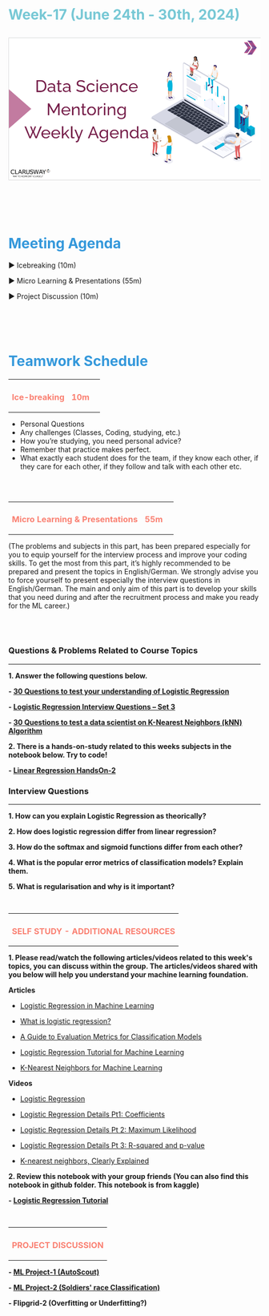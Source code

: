 <h1><strong><span style="color: #77C8D5;">Week-17 (June 24th - 30th, 2024)</strong></span>


![logo](ds_agenda_logo.png)

<br>


<h1><strong><span style="color: #3498DB;">Meeting Agenda</strong></h1></span>

<span class="c16 c30">▶ </span><span
class="c42 c82">Icebreaking (10m)</span><span class="c16 c23"> </span>

<span class="c16 c30">▶ </span><span
class="c42 c82">Micro Learning & Presentations (55m)</span><span class="c46 c42 c48"> </span>


<span class="c30">▶ </span><span class="c46 c48 c42">Project Discussion (10m)</span>

<br>
<br>
<br>

<div style="page-break-after: always;"></div>

<h1><strong><span style="color: #3498DB;">Teamwork Schedule</strong></h1></span>

<table style= "width:100%;">
                <tr>
                <td style="color: #FA8072; text-align:left "><h3><strong><p>Ice-breaking</td>
                <td style="color: #FA8072; text-align:right;"><h3><strong><p>10m</p><td>                </tr>
</table>

- Personal Questions 
- Any challenges (Classes, Coding, studying, etc.) 
- How you’re studying, you need personal advice? 
- Remember that practice makes perfect. 
- What exactly each student does for the team, if they know each other, if they care for each other, if they follow and talk with each other etc. 

<br>
<br>

<table style= "width:100%;">
                <tr>
                <td style="color: #FA8072; text-align:left "><h3><strong><p>Micro Learning & Presentations</td>
                <td style="color: #FA8072; text-align:right;"><h3><strong><p>55m</p><td>                </tr>
</table>
(The problems and subjects in this part, has been prepared especially for you to equip yourself for the interview process and improve your coding skills. 
To get the most from this part, it’s highly recommended to be prepared and present the topics in English/German.
We strongly advise you to force yourself to present especially the interview questions in English/German. 
The main and only aim of this part is to develop your skills that you need during and after the recruitment process and make you ready for the ML career.)



<br><br>
<h3><strong>Questions & Problems Related to Course Topics</strong></h4>
<hr>

**1. Answer the following questions below.**

**- [30 Questions to test your understanding of Logistic Regression](https://www.analyticsvidhya.com/blog/2017/08/skilltest-logistic-regression/)**

**- [Logistic Regression Interview Questions – Set 3](https://vitalflux.com/logistic-regression-interview-questions-set-3/)**

**- [30 Questions to test a data scientist on K-Nearest Neighbors (kNN) Algorithm](https://www.analyticsvidhya.com/blog/2017/09/30-questions-test-k-nearest-neighbors-algorithm/)**


**2. There is a hands-on-study related to this weeks subjects in the notebook below. Try to code!**

**- [Linear Regression HandsOn-2](https://github.com/clarusway/DS-DE0824-TR-ML-Students/blob/main/2-%20Weekly%20Agendas/ML-2%20Agenda/Linear%20Regression%20HandsOn-2_Student.ipynb)**

              
                  
<h3><strong>Interview Questions</strong></h4>
<hr>

**1. How can you explain Logistic Regression as theorically?**

**2. How does logistic regression differ from linear regression?**

**3. How do the softmax and sigmoid functions differ from each other?**

**4. What is the popular error metrics of classification models? Explain them.**

**5. What is regularisation and why is it important?**

<br>

<table style= "width:100%;">
                <tr>
                <td style="color: #FA8072; text-align:left "><h3><strong><p>SELF STUDY - ADDITIONAL RESOURCES</td>
                </tr>
</table>

**1. Please read/watch the following articles/videos related to this week's topics, you can discuss within the group. The articles/videos shared with you below will help you understand your machine learning foundation.**

   **Articles**

   - [Logistic Regression in Machine Learning](https://www.geeksforgeeks.org/understanding-logistic-regression/)
  
   - [What is logistic regression?](https://www.ibm.com/topics/logistic-regression#:~:text=Resources-,What%20is%20logistic%20regression%3F,given%20dataset%20of%20independent%20variables.)
  
   - [A Guide to Evaluation Metrics for Classification Models](https://deepchecks.com/a-guide-to-evaluation-metrics-for-classification-models/)
                
   - [Logistic Regression Tutorial for Machine Learning](https://machinelearningmastery.com/logistic-regression-tutorial-for-machine-learning/)

   - [K-Nearest Neighbors for Machine Learning](https://machinelearningmastery.com/k-nearest-neighbors-for-machine-learning/)

   **Videos**

   - [Logistic Regression](https://www.youtube.com/watch?v=yIYKR4sgzI8&list=PLblh5JKOoLUKxzEP5HA2d-Li7IJkHfXSe&index=2)

   - [Logistic Regression Details Pt1: Coefficients](https://www.youtube.com/watch?v=vN5cNN2-HWE&list=PLblh5JKOoLUKxzEP5HA2d-Li7IJkHfXSe&index=3)

   - [Logistic Regression Details Pt 2: Maximum Likelihood](https://www.youtube.com/watch?v=BfKanl1aSG0&list=PLblh5JKOoLUKxzEP5HA2d-Li7IJkHfXSe&index=3)

   - [Logistic Regression Details Pt 3: R-squared and p-value](https://www.youtube.com/watch?v=xxFYro8QuXA&list=PLblh5JKOoLUKxzEP5HA2d-Li7IJkHfXSe&index=4)

   - [K-nearest neighbors, Clearly Explained](https://www.youtube.com/watch?v=HVXime0nQeI)

**2. Review this notebook with your group friends (You can also find this notebook in github folder. This notebook is from kaggle)**
  
   **- [Logistic Regression Tutorial](https://github.com/clarusway/DS-DE0824-TR-ML-Students/blob/main/2-%20Weekly%20Agendas/ML-2%20Agenda/Kaggle_%20Logistic%20Regression%20Tutorial.ipynb)**

<br>

<table style= "width:100%;">
                <tr>
                <td style="color: #FA8072; text-align:left "><h3><strong><p>PROJECT DISCUSSION</td>
                </tr>
                
</table>


**- [ML Project-1 (AutoScout)](https://lms.clarusway.com/mod/assign/view.php?id=61363)** <br>

**- [ML Project-2 (Soldiers' race Classification)](https://lms.clarusway.com/mod/assign/view.php?id=61366)** <br>

**- Flipgrid-2 (Overfitting or Underfitting?)**
